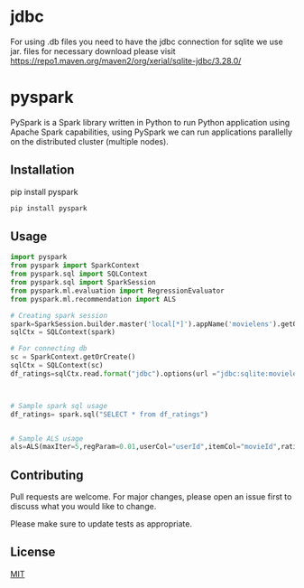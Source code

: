 # jdbc

For using .db files you need to have the jdbc connection for sqlite we use jar. files for necessary download please visit
https://repo1.maven.org/maven2/org/xerial/sqlite-jdbc/3.28.0/


# pyspark

PySpark is a Spark library written in Python to run Python application using Apache Spark capabilities, using PySpark we can run applications parallelly on the distributed cluster (multiple nodes).

## Installation

pip install pyspark


```bash
pip install pyspark
```

## Usage

```python
import pyspark
from pyspark import SparkContext
from pyspark.sql import SQLContext
from pyspark.sql import SparkSession
from pyspark.ml.evaluation import RegressionEvaluator
from pyspark.ml.recommendation import ALS 

# Creating spark session
spark=SparkSession.builder.master('local[*]').appName('movielens').getOrCreate()
sqlCtx = SQLContext(spark)

# For connecting db
sc = SparkContext.getOrCreate()
sqlCtx = SQLContext(sc)
df_ratings=sqlCtx.read.format("jdbc").options(url ="jdbc:sqlite:movielens-small.db", driver="org.sqlite.JDBC", dbtable="ratings").load()



# Sample spark sql usage
df_ratings= spark.sql("SELECT * from df_ratings")


# Sample ALS usage
als=ALS(maxIter=5,regParam=0.01,userCol="userId",itemCol="movieId",ratingCol="rating")
```




## Contributing
Pull requests are welcome. For major changes, please open an issue first to discuss what you would like to change.

Please make sure to update tests as appropriate.

## License
[MIT](https://samplelicense.com/licenses/mit/)


